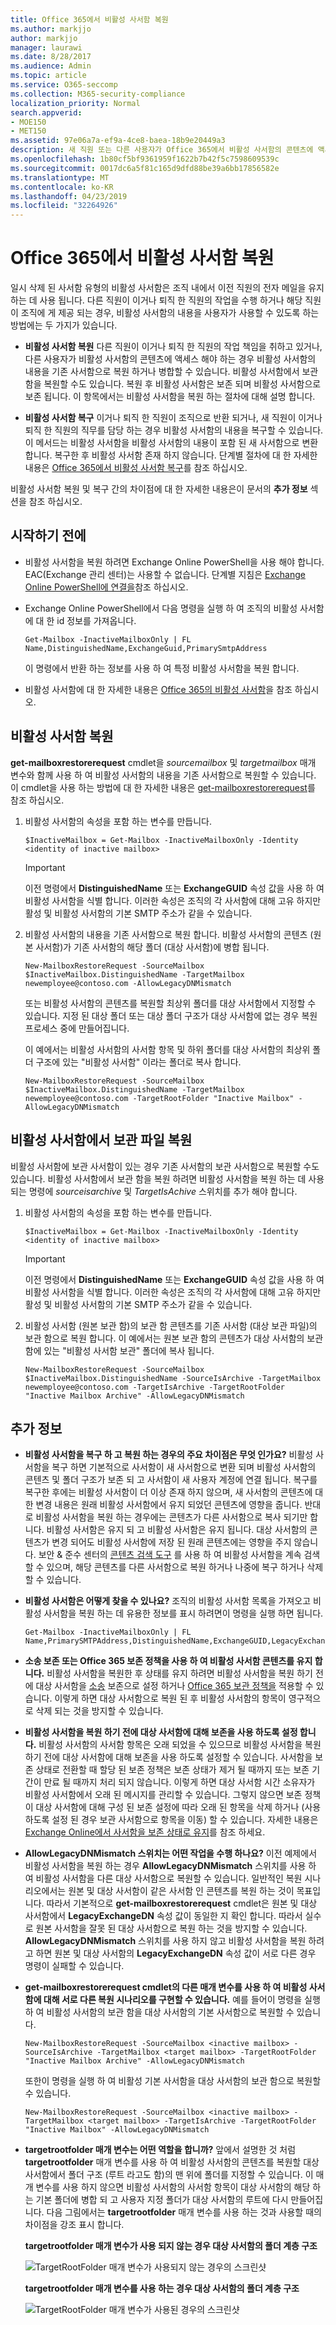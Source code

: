 ```yaml
---
title: Office 365에서 비활성 사서함 복원
ms.author: markjjo
author: markjjo
manager: laurawi
ms.date: 8/28/2017
ms.audience: Admin
ms.topic: article
ms.service: O365-seccomp
ms.collection: M365-security-compliance
localization_priority: Normal
search.appverid:
- MOE150
- MET150
ms.assetid: 97e06a7a-ef9a-4ce8-baea-18b9e20449a3
description: 새 직원 또는 다른 사용자가 Office 365에서 비활성 사서함의 콘텐츠에 액세스 해야 하는 경우 비활성 사서함의 내용을 기존 사서함으로 복원 하거나 병합할 수 있습니다.
ms.openlocfilehash: 1b80cf5bf9361959f1622b7b42f5c7598609539c
ms.sourcegitcommit: 0017dc6a5f81c165d9dfd88be39a6bb17856582e
ms.translationtype: MT
ms.contentlocale: ko-KR
ms.lasthandoff: 04/23/2019
ms.locfileid: "32264926"
---
```

# <a name="restore-an-inactive-mailbox-in-office-365"></a>Office 365에서 비활성 사서함 복원

일시 삭제 된 사서함 유형의 비활성 사서함은 조직 내에서 이전 직원의 전자 메일을 유지 하는 데 사용 됩니다. 다른 직원이 이거나 퇴직 한 직원의 작업을 수행 하거나 해당 직원이 조직에 게 제공 되는 경우, 비활성 사서함의 내용을 사용자가 사용할 수 있도록 하는 방법에는 두 가지가 있습니다. 
  
- **비활성 사서함 복원** 다른 직원이 이거나 퇴직 한 직원의 작업 책임을 취하고 있거나, 다른 사용자가 비활성 사서함의 콘텐츠에 액세스 해야 하는 경우 비활성 사서함의 내용을 기존 사서함으로 복원 하거나 병합할 수 있습니다. 비활성 사서함에서 보관 함을 복원할 수도 있습니다. 복원 후 비활성 사서함은 보존 되며 비활성 사서함으로 보존 됩니다. 이 항목에서는 비활성 사서함을 복원 하는 절차에 대해 설명 합니다. 
    
- **비활성 사서함 복구** 이거나 퇴직 한 직원이 조직으로 반환 되거나, 새 직원이 이거나 퇴직 한 직원의 직무를 담당 하는 경우 비활성 사서함의 내용을 복구할 수 있습니다. 이 메서드는 비활성 사서함을 비활성 사서함의 내용이 포함 된 새 사서함으로 변환 합니다. 복구한 후 비활성 사서함 존재 하지 않습니다. 단계별 절차에 대 한 자세한 내용은 [Office 365에서 비활성 사서함 복구](recover-an-inactive-mailbox.md)를 참조 하십시오.
    
비활성 사서함 복원 및 복구 간의 차이점에 대 한 자세한 내용은이 문서의 **추가 정보** 섹션을 참조 하십시오. 
  
## <a name="before-you-begin"></a>시작하기 전에

- 비활성 사서함을 복원 하려면 Exchange Online PowerShell을 사용 해야 합니다. EAC(Exchange 관리 센터)는 사용할 수 없습니다. 단계별 지침은 [Exchange Online PowerShell에 연결을](https://go.microsoft.com/fwlink/?linkid=396554)참조 하십시오.
    
- Exchange Online PowerShell에서 다음 명령을 실행 하 여 조직의 비활성 사서함에 대 한 id 정보를 가져옵니다. 
    
    ```
    Get-Mailbox -InactiveMailboxOnly | FL Name,DistinguishedName,ExchangeGuid,PrimarySmtpAddress
    ```

     이 명령에서 반환 하는 정보를 사용 하 여 특정 비활성 사서함을 복원 합니다.
    
- 비활성 사서함에 대 한 자세한 내용은 [Office 365의 비활성 사서함](inactive-mailboxes-in-office-365.md)을 참조 하십시오.
    
## <a name="restore-an-inactive-mailbox"></a>비활성 사서함 복원

**get-mailboxrestorerequest** cmdlet을 _sourcemailbox_ 및 _targetmailbox_ 매개 변수와 함께 사용 하 여 비활성 사서함의 내용을 기존 사서함으로 복원할 수 있습니다. 이 cmdlet을 사용 하는 방법에 대 한 자세한 내용은 [get-mailboxrestorerequest](https://go.microsoft.com/fwlink/?linkid=856298)를 참조 하십시오.
  
1. 비활성 사서함의 속성을 포함 하는 변수를 만듭니다. 
    
    ```
    $InactiveMailbox = Get-Mailbox -InactiveMailboxOnly -Identity <identity of inactive mailbox>
    ```

    > [!IMPORTANT]
    > 이전 명령에서 **DistinguishedName** 또는 **ExchangeGUID** 속성 값을 사용 하 여 비활성 사서함을 식별 합니다. 이러한 속성은 조직의 각 사서함에 대해 고유 하지만 활성 및 비활성 사서함의 기본 SMTP 주소가 같을 수 있습니다. 
  
2. 비활성 사서함의 내용을 기존 사서함으로 복원 합니다. 비활성 사서함의 콘텐츠 (원본 사서함)가 기존 사서함의 해당 폴더 (대상 사서함)에 병합 됩니다.
    
    ```
    New-MailboxRestoreRequest -SourceMailbox $InactiveMailbox.DistinguishedName -TargetMailbox newemployee@contoso.com -AllowLegacyDNMismatch
    ```
   
   또는 비활성 사서함의 콘텐츠를 복원할 최상위 폴더를 대상 사서함에서 지정할 수 있습니다. 지정 된 대상 폴더 또는 대상 폴더 구조가 대상 사서함에 없는 경우 복원 프로세스 중에 만들어집니다. 
    
    이 예에서는 비활성 사서함의 사서함 항목 및 하위 폴더를 대상 사서함의 최상위 폴더 구조에 있는 "비활성 사서함" 이라는 폴더로 복사 합니다.
    
   ```
   New-MailboxRestoreRequest -SourceMailbox $InactiveMailbox.DistinguishedName -TargetMailbox newemployee@contoso.com -TargetRootFolder "Inactive Mailbox" -AllowLegacyDNMismatch
   ```
  
## <a name="restore-the-archive-from-an-inactive-mailbox"></a>비활성 사서함에서 보관 파일 복원

비활성 사서함에 보관 사서함이 있는 경우 기존 사서함의 보관 사서함으로 복원할 수도 있습니다. 비활성 사서함에서 보관 함을 복원 하려면 비활성 사서함을 복원 하는 데 사용 되는 명령에 _sourceisarchive_ 및 _TargetIsAchive_ 스위치를 추가 해야 합니다. 
  
1. 비활성 사서함의 속성을 포함 하는 변수를 만듭니다. 
    
    ```
    $InactiveMailbox = Get-Mailbox -InactiveMailboxOnly -Identity <identity of inactive mailbox>
    ```

    > [!IMPORTANT]
    > 이전 명령에서 **DistinguishedName** 또는 **ExchangeGUID** 속성 값을 사용 하 여 비활성 사서함을 식별 합니다. 이러한 속성은 조직의 각 사서함에 대해 고유 하지만 활성 및 비활성 사서함의 기본 SMTP 주소가 같을 수 있습니다. 
  
2. 비활성 사서함 (원본 보관 함)의 보관 함 콘텐츠를 기존 사서함 (대상 보관 파일)의 보관 함으로 복원 합니다. 이 예에서는 원본 보관 함의 콘텐츠가 대상 사서함의 보관 함에 있는 "비활성 사서함 보관" 폴더에 복사 됩니다.

    ```
    New-MailboxRestoreRequest -SourceMailbox $InactiveMailbox.DistinguishedName -SourceIsArchive -TargetMailbox newemployee@contoso.com -TargetIsArchive -TargetRootFolder "Inactive Mailbox Archive" -AllowLegacyDNMismatch
    ```

  
## <a name="more-information"></a>추가 정보

- **비활성 사서함을 복구 하 고 복원 하는 경우의 주요 차이점은 무엇 인가요?** 비활성 사서함을 복구 하면 기본적으로 사서함이 새 사서함으로 변환 되며 비활성 사서함의 콘텐츠 및 폴더 구조가 보존 되 고 사서함이 새 사용자 계정에 연결 됩니다. 복구를 복구한 후에는 비활성 사서함이 더 이상 존재 하지 않으며, 새 사서함의 콘텐츠에 대 한 변경 내용은 원래 비활성 사서함에서 유지 되었던 콘텐츠에 영향을 줍니다. 반대로 비활성 사서함을 복원 하는 경우에는 콘텐츠가 다른 사서함으로 복사 되기만 합니다. 비활성 사서함은 유지 되 고 비활성 사서함은 유지 됩니다. 대상 사서함의 콘텐츠가 변경 되어도 비활성 사서함에 저장 된 원래 콘텐츠에는 영향을 주지 않습니다. 보안 & 준수 센터의 [콘텐츠 검색 도구](run-a-content-search-in-the-security-and-compliance-center.md) 를 사용 하 여 비활성 사서함을 계속 검색할 수 있으며, 해당 콘텐츠를 다른 사서함으로 복원 하거나 나중에 복구 하거나 삭제할 수 있습니다. 
    
- **비활성 사서함은 어떻게 찾을 수 있나요?** 조직의 비활성 사서함 목록을 가져오고 비활성 사서함을 복원 하는 데 유용한 정보를 표시 하려면이 명령을 실행 하면 됩니다. 

  ```
  Get-Mailbox -InactiveMailboxOnly | FL Name,PrimarySMTPAddress,DistinguishedName,ExchangeGUID,LegacyExchangeDN,ArchiveStatus
  ```

- **소송 보존 또는 Office 365 보존 정책을 사용 하 여 비활성 사서함 콘텐츠를 유지 합니다.** 비활성 사서함을 복원한 후 상태를 유지 하려면 비활성 사서함을 복원 하기 전에 대상 사서함을 [소송](https://go.microsoft.com/fwlink/?linkid=856286) 보존으로 설정 하거나 [Office 365 보관 정책을](retention-policies.md) 적용할 수 있습니다. 이렇게 하면 대상 사서함으로 복원 된 후 비활성 사서함의 항목이 영구적으로 삭제 되는 것을 방지할 수 있습니다. 
    
- **비활성 사서함을 복원 하기 전에 대상 사서함에 대해 보존을 사용 하도록 설정 합니다.** 비활성 사서함의 사서함 항목은 오래 되었을 수 있으므로 비활성 사서함을 복원 하기 전에 대상 사서함에 대해 보존을 사용 하도록 설정할 수 있습니다. 사서함을 보존 상태로 전환할 때 할당 된 보존 정책은 보존 상태가 제거 될 때까지 또는 보존 기간이 만료 될 때까지 처리 되지 않습니다. 이렇게 하면 대상 사서함 시간 소유자가 비활성 사서함에서 오래 된 메시지를 관리할 수 있습니다. 그렇지 않으면 보존 정책이 대상 사서함에 대해 구성 된 보존 설정에 따라 오래 된 항목을 삭제 하거나 (사용 하도록 설정 된 경우 보관 사서함으로 항목을 이동) 할 수 있습니다. 자세한 내용은 [Exchange Online에서 사서함을 보존 상태로 유지](https://go.microsoft.com/fwlink/?linkid=856300)를 참조 하세요.
    
- **AllowLegacyDNMismatch 스위치는 어떤 작업을 수행 하나요?** 이전 예제에서 비활성 사서함을 복원 하는 경우 **AllowLegacyDNMismatch** 스위치를 사용 하 여 비활성 사서함을 다른 대상 사서함으로 복원할 수 있습니다. 일반적인 복원 시나리오에서는 원본 및 대상 사서함이 같은 사서함 인 콘텐츠를 복원 하는 것이 목표입니다. 따라서 기본적으로 **get-mailboxrestorerequest** cmdlet은 원본 및 대상 사서함에서 **LegacyExchangeDN** 속성 값이 동일한 지 확인 합니다. 따라서 실수로 원본 사서함을 잘못 된 대상 사서함으로 복원 하는 것을 방지할 수 있습니다. **AllowLegacyDNMismatch** 스위치를 사용 하지 않고 비활성 사서함을 복원 하려고 하면 원본 및 대상 사서함의 **LegacyExchangeDN** 속성 값이 서로 다른 경우 명령이 실패할 수 있습니다. 
    
- **get-mailboxrestorerequest cmdlet의 다른 매개 변수를 사용 하 여 비활성 사서함에 대해 서로 다른 복원 시나리오를 구현할 수 있습니다.** 예를 들어이 명령을 실행 하 여 비활성 사서함의 보관 함을 대상 사서함의 기본 사서함으로 복원할 수 있습니다. 
    
  ```
  New-MailboxRestoreRequest -SourceMailbox <inactive mailbox> -SourceIsArchive -TargetMailbox <target mailbox> -TargetRootFolder "Inactive Mailbox Archive" -AllowLegacyDNMismatch
  ```

  또한이 명령을 실행 하 여 비활성 기본 사서함을 대상 사서함의 보관 함으로 복원할 수 있습니다.

  ```
  New-MailboxRestoreRequest -SourceMailbox <inactive mailbox> -TargetMailbox <target mailbox> -TargetIsArchive -TargetRootFolder "Inactive Mailbox" -AllowLegacyDNMismatch
  ```

- **targetrootfolder 매개 변수는 어떤 역할을 합니까?** 앞에서 설명한 것 처럼 **targetrootfolder** 매개 변수를 사용 하 여 비활성 사서함의 콘텐츠를 복원할 대상 사서함에서 폴더 구조 (루트 라고도 함)의 맨 위에 폴더를 지정할 수 있습니다. 이 매개 변수를 사용 하지 않으면 비활성 사서함의 사서함 항목이 대상 사서함의 해당 하는 기본 폴더에 병합 되 고 사용자 지정 폴더가 대상 사서함의 루트에 다시 만들어집니다. 다음 그림에서는 **targetrootfolder** 매개 변수를 사용 하는 것과 사용할 때의 차이점을 강조 표시 합니다. 
    
    **targetrootfolder 매개 변수가 사용 되지 않는 경우 대상 사서함의 폴더 계층 구조**
    
    ![TargetRootFolder 매개 변수가 사용되지 않는 경우의 스크린샷](media/76a759af-f483-4d1c-8cc7-243435b5562e.png)
  
    **targetrootfolder 매개 변수를 사용 하는 경우 대상 사서함의 폴더 계층 구조**
    
    ![TargetRootFolder 매개 변수가 사용된 경우의 스크린샷](media/300da592-7323-48db-b8a4-07012259d113.png)

  

